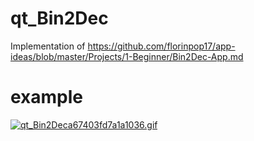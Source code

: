 # qt_Bin2Dec
Implementation of https://github.com/florinpop17/app-ideas/blob/master/Projects/1-Beginner/Bin2Dec-App.md

# example
[![qt_Bin2Deca67403fd7a1a1036.gif](https://s6.gifyu.com/images/qt_Bin2Deca67403fd7a1a1036.gif)](https://gifyu.com/image/n3sd)

